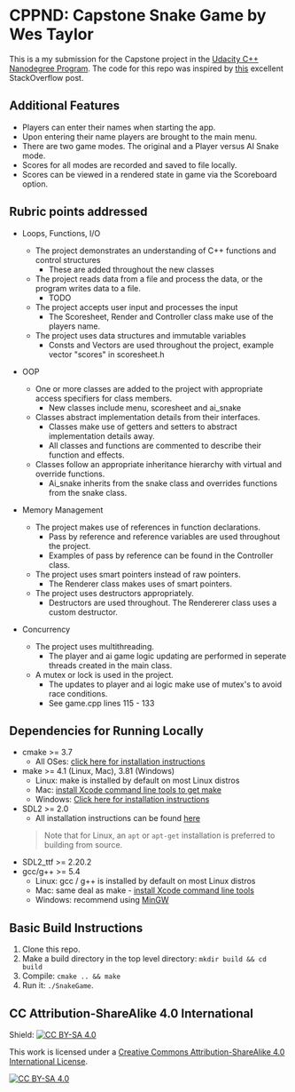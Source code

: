# CPPND: Capstone Snake Game by Wes Taylor

This is a my submission for the Capstone project in the [Udacity C++ Nanodegree Program](https://www.udacity.com/course/c-plus-plus-nanodegree--nd213). The code for this repo was inspired by [this](https://codereview.stackexchange.com/questions/212296/snake-game-in-c-with-sdl) excellent StackOverflow post.

## Additional Features
* Players can enter their names when starting the app.
* Upon entering their name players are brought to the main menu.
* There are two game modes. The original and a Player versus AI Snake mode.
* Scores for all modes are recorded and saved to file locally.
* Scores can be viewed in a rendered state in game via the Scoreboard option.

## Rubric points addressed
* Loops, Functions, I/O
  * The project demonstrates an understanding of C++ functions and control structures
    * These are added throughout the new classes
  * The project reads data from a file and process the data, or the program writes data to a file.
    * TODO
  * The project accepts user input and processes the input
    * The Scoresheet, Render and Controller class make use of the players name.
  * The project uses data structures and immutable variables
    * Consts and Vectors are used throughout the project, example vector "scores" in scoresheet.h

* OOP
  * One or more classes are added to the project with appropriate access specifiers for class members.
    * New classes include menu, scoresheet and ai_snake
  * Classes abstract implementation details from their interfaces.
    * Classes make use of getters and setters to abstract implementation details away. 
    * All classes and functions are commented to describe their function and effects.
  * Classes follow an appropriate inheritance hierarchy with virtual and override functions.
    * Ai_snake inherits from the snake class and overrides functions from the snake class.

* Memory Management
  * The project makes use of references in function declarations.
    * Pass by reference and reference variables are used throughout the project. 
    * Examples of pass by reference can be found in the Controller class.
  * The project uses smart pointers instead of raw pointers.
    * The Renderer class makes uses of smart pointers.
  * The project uses destructors appropriately.
    * Destructors are used throughout. The Rendererer class uses a custom destructor.

* Concurrency
  * The project uses multithreading.
    * The player and ai game logic updating are performed in seperate threads created in the main class.
  * A mutex or lock is used in the project.
    * The updates to player and ai logic make use of mutex's to avoid race conditions. 
    * See game.cpp lines 115 - 133

## Dependencies for Running Locally
* cmake >= 3.7
  * All OSes: [click here for installation instructions](https://cmake.org/install/)
* make >= 4.1 (Linux, Mac), 3.81 (Windows)
  * Linux: make is installed by default on most Linux distros
  * Mac: [install Xcode command line tools to get make](https://developer.apple.com/xcode/features/)
  * Windows: [Click here for installation instructions](http://gnuwin32.sourceforge.net/packages/make.htm)
* SDL2 >= 2.0
  * All installation instructions can be found [here](https://wiki.libsdl.org/Installation)
  >Note that for Linux, an `apt` or `apt-get` installation is preferred to building from source.
* SDL2_ttf >= 2.20.2
* gcc/g++ >= 5.4
  * Linux: gcc / g++ is installed by default on most Linux distros
  * Mac: same deal as make - [install Xcode command line tools](https://developer.apple.com/xcode/features/)
  * Windows: recommend using [MinGW](http://www.mingw.org/)

## Basic Build Instructions

1. Clone this repo.
2. Make a build directory in the top level directory: `mkdir build && cd build`
3. Compile: `cmake .. && make`
4. Run it: `./SnakeGame`.


## CC Attribution-ShareAlike 4.0 International


Shield: [![CC BY-SA 4.0][cc-by-sa-shield]][cc-by-sa]

This work is licensed under a
[Creative Commons Attribution-ShareAlike 4.0 International License][cc-by-sa].

[![CC BY-SA 4.0][cc-by-sa-image]][cc-by-sa]

[cc-by-sa]: http://creativecommons.org/licenses/by-sa/4.0/
[cc-by-sa-image]: https://licensebuttons.net/l/by-sa/4.0/88x31.png
[cc-by-sa-shield]: https://img.shields.io/badge/License-CC%20BY--SA%204.0-lightgrey.svg
